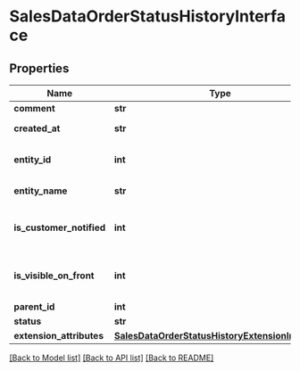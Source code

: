 # SalesDataOrderStatusHistoryInterface

## Properties
Name | Type | Description | Notes
------------ | ------------- | ------------- | -------------
**comment** | **str** | Comment. | 
**created_at** | **str** | Created-at timestamp. | [optional] 
**entity_id** | **int** | Order status history ID. | [optional] 
**entity_name** | **str** | Entity name. | [optional] 
**is_customer_notified** | **int** | Is-customer-notified flag value. | 
**is_visible_on_front** | **int** | Is-visible-on-storefront flag value. | 
**parent_id** | **int** | Parent ID. | 
**status** | **str** | Status. | [optional] 
**extension_attributes** | [**SalesDataOrderStatusHistoryExtensionInterface**](SalesDataOrderStatusHistoryExtensionInterface.md) |  | [optional] 

[[Back to Model list]](../README.md#documentation-for-models) [[Back to API list]](../README.md#documentation-for-api-endpoints) [[Back to README]](../README.md)


